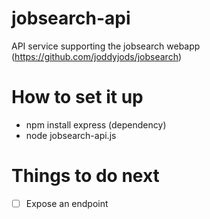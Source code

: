 # jobsearch-api
API service supporting the jobsearch webapp (https://github.com/joddyjods/jobsearch)

# How to set it up
- npm install express (dependency)
- node jobsearch-api.js

# Things to do next
- [ ] Expose an endpoint
